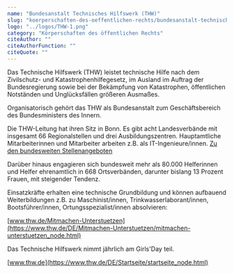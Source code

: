 ```yaml
---
name: "Bundesanstalt Technisches Hilfswerk (THW)"
slug: "koerperschaften-des-oeffentlichen-rechts/bundesanstalt-technisches-hilfswerk-thw"
logo: "../logos/THW-1.png"
category: "Körperschaften des öffentlichen Rechts"
citeAuthor: ""
citeAuthorFunction: ""
citeQuote: ""
---
```


Das Technische Hilfswerk (THW) leistet technische Hilfe nach dem Zivilschutz- und Katastrophenhilfegesetz, im Ausland im Auftrag der Bundesregierung sowie bei der Bekämpfung von Katastrophen, öffentlichen Notständen und Unglücksfällen größeren Ausmaßes.

Organisatorisch gehört das THW als Bundesanstalt zum Geschäftsbereich des Bundesministers des Innern.

Die THW-Leitung hat ihren Sitz in Bonn. Es gibt acht Landesverbände mit insgesamt 66 Regionalstellen und drei Ausbildungszentren. Hauptamtliche Mitarbeiterinnen und Mitarbeiter arbeiten z.B. als IT-Ingenieure/innen. [Zu den bundesweiten Stellenangeboten](https://www.thw.de/DE/Mitmachen-Unterstuetzen/Hauptamt/Arbeitgeber/arbeitgeber_node.html)

Darüber hinaus engagieren sich bundesweit mehr als 80.000 Helferinnen und Helfer ehrenamtlich in 668 Ortsverbänden, darunter bislang 13 Prozent Frauen, mit steigender Tendenz.

Einsatzkräfte erhalten eine technische Grundbildung und können aufbauend Weiterbildungen z.B. zu Maschinist/innen, Trinkwasserlaborant/innen, Bootsführer/innen, Ortungsspezialist/innen absolvieren:

[www.thw.de/Mitmachen-Unterstuetzen](https://www.thw.de/DE/Mitmachen-Unterstuetzen/mitmachen-unterstuetzen_node.html)

Das Technische Hilfswerk nimmt jährlich am Girls'Day teil.

[www.thw.de](https://www.thw.de/DE/Startseite/startseite_node.html)
